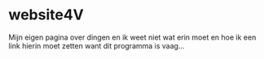 # website4V
Mijn eigen pagina over dingen en ik weet niet wat erin moet en hoe ik een link hierin moet zetten want dit programma is vaag...
